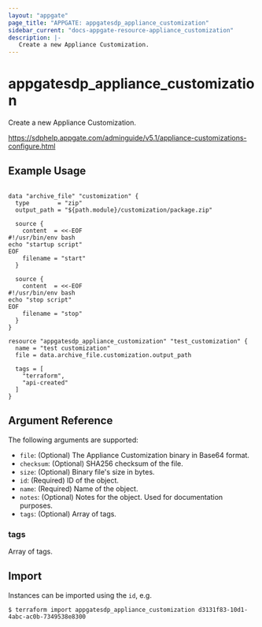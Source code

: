```yaml
---
layout: "appgate"
page_title: "APPGATE: appgatesdp_appliance_customization"
sidebar_current: "docs-appgate-resource-appliance_customization"
description: |-
   Create a new Appliance Customization.
---
```


# appgatesdp_appliance_customization

Create a new Appliance Customization.

https://sdphelp.appgate.com/adminguide/v5.1/appliance-customizations-configure.html

## Example Usage

```hcl

data "archive_file" "customization" {
  type        = "zip"
  output_path = "${path.module}/customization/package.zip"

  source {
    content  = <<-EOF
#!/usr/bin/env bash
echo "startup script"
EOF
    filename = "start"
  }

  source {
    content  = <<-EOF
#!/usr/bin/env bash
echo "stop script"
EOF
    filename = "stop"
  }
}

resource "appgatesdp_appliance_customization" "test_customization" {
  name = "test customization"
  file = data.archive_file.customization.output_path

  tags = [
    "terraform",
    "api-created"
  ]
}

```

## Argument Reference

The following arguments are supported:


* `file`: (Optional) The Appliance Customization binary in Base64 format.
* `checksum`: (Optional) SHA256 checksum of the file.
* `size`: (Optional) Binary file's size in bytes.
* `id`: (Required) ID of the object.
* `name`: (Required) Name of the object.
* `notes`: (Optional) Notes for the object. Used for documentation purposes.
* `tags`: (Optional) Array of tags.


### tags
Array of tags.




## Import

Instances can be imported using the `id`, e.g.

```
$ terraform import appgatesdp_appliance_customization d3131f83-10d1-4abc-ac0b-7349538e8300
```
